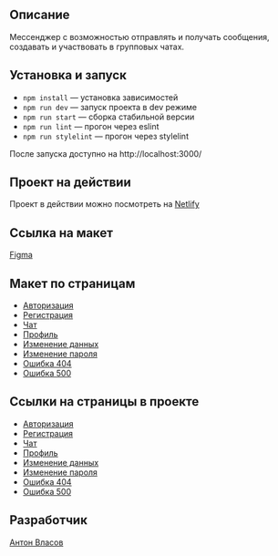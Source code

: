 ## Описание

Мессенджер с возможностью отправлять и получать сообщения, создавать и участвовать в групповых чатах.

## Установка и запуск

- `npm install` — установка зависимостей
- `npm run dev` — запуск проекта в dev режиме
- `npm run start` — сборка стабильной версии
- `npm run lint` — прогон через eslint
- `npm run stylelint` — прогон через stylelint

После запуска доступно на http://localhost:3000/

## Проект на действии

Проект в действии можно посмотреть на [Netlify](https://anton-vlasov-messenger.netlify.app/)

## Ссылка на макет

[Figma](https://www.figma.com/file/VOFxubk1asA0v1pOt06Qwy/messenger?type=design&node-id=0%3A1&mode=design&t=MWbIY5IXXwjKcRzM-1)

## Макет по страницам

- [Авторизация](https://www.figma.com/file/VOFxubk1asA0v1pOt06Qwy/messenger?type=design&node-id=1-674&mode=design&t=MWbIY5IXXwjKcRzM-11)
- [Регистрация](https://www.figma.com/file/VOFxubk1asA0v1pOt06Qwy/messenger?type=design&node-id=1-732&mode=design&t=MWbIY5IXXwjKcRzM-11)
- [Чат](https://www.figma.com/file/VOFxubk1asA0v1pOt06Qwy/messenger?type=design&node-id=1-2&mode=design&t=MWbIY5IXXwjKcRzM-11)
- [Профиль](https://www.figma.com/file/VOFxubk1asA0v1pOt06Qwy/messenger?type=design&node-id=1-398&mode=design&t=MWbIY5IXXwjKcRzM-11)
- [Изменение данных](https://www.figma.com/file/VOFxubk1asA0v1pOt06Qwy/messenger?type=design&node-id=1-539&mode=design&t=MWbIY5IXXwjKcRzM-11)
- [Изменение пароля](https://www.figma.com/file/VOFxubk1asA0v1pOt06Qwy/messenger?type=design&node-id=1-579&mode=design&t=MWbIY5IXXwjKcRzM-11)
- [Ошибка 404](https://www.figma.com/file/VOFxubk1asA0v1pOt06Qwy/messenger?type=design&node-id=1-686&mode=design&t=MWbIY5IXXwjKcRzM-11)
- [Ошибка 500](https://www.figma.com/file/VOFxubk1asA0v1pOt06Qwy/messenger?type=design&node-id=1-690&mode=design&t=MWbIY5IXXwjKcRzM-11)

## Ссылки на страницы в проекте

- [Авторизация](https://anton-vlasov-messenger.netlify.app/login)
- [Регистрация](https://anton-vlasov-messenger.netlify.app/register)
- [Чат](https://anton-vlasov-messenger.netlify.app/chats)
- [Профиль](https://anton-vlasov-messenger.netlify.app/profile)
- [Изменение данных](https://anton-vlasov-messenger.netlify.app/profile/edit-credentials)
- [Изменение пароля](https://anton-vlasov-messenger.netlify.app/profile/edit-password)
- [Ошибка 404](https://anton-vlasov-messenger.netlify.app/404)
- [Ошибка 500](https://anton-vlasov-messenger.netlify.app/500)

## Разработчик

[Антон Власов](https://github.com/VlAnton)
